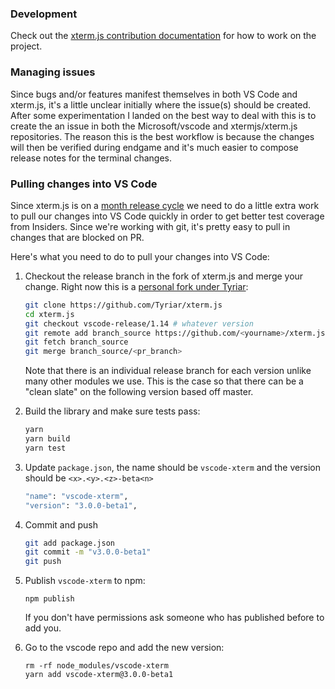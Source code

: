 ### Development

Check out the [xterm.js contribution documentation](https://github.com/xtermjs/xterm.js#development-and-contribution) for how to work on the project.

### Managing issues

Since bugs and/or features manifest themselves in both VS Code and xterm.js, it's a little unclear initially where the issue(s) should be created. After some experimentation I landed on the best way to deal with this is to create the an issue in both the Microsoft/vscode and xtermjs/xterm.js repositories. The reason this is the best workflow is because the changes will then be verified during endgame and it's much easier to compose release notes for the terminal changes.

### Pulling changes into VS Code

Since xterm.js is on a [month release cycle](https://github.com/xtermjs/xterm.js#releases) we need to do a little extra work to pull our changes into VS Code quickly in order to get better test coverage from Insiders. Since we're working with git, it's pretty easy to pull in changes that are blocked on PR.

Here's what you need to do to pull your changes into VS Code:

1. Checkout the release branch in the fork of xterm.js and merge your change. Right now this is a [personal fork under Tyriar](https://github.com/Tyriar/xterm.js):

   ```bash
   git clone https://github.com/Tyriar/xterm.js
   cd xterm.js
   git checkout vscode-release/1.14 # whatever version
   git remote add branch_source https://github.com/<yourname>/xterm.js
   git fetch branch_source
   git merge branch_source/<pr_branch>
   ```

   Note that there is an individual release branch for each version unlike many other modules we use. This is the case so that there can be a "clean slate" on the following version based off master.

2. Build the library and make sure tests pass:

   ```bash
   yarn
   yarn build
   yarn test
   ```

3. Update `package.json`, the name should be `vscode-xterm` and the version should be `<x>.<y>.<z>-beta<n>`

   ```bash
   "name": "vscode-xterm",
   "version": "3.0.0-beta1",
   ```

4. Commit and push

   ```bash
   git add package.json
   git commit -m "v3.0.0-beta1"
   git push
   ```

5. Publish `vscode-xterm` to npm:

   ```
   npm publish
   ```

   If you don't have permissions ask someone who has published before to add you.

6. Go to the vscode repo and add the new version:

   ```
   rm -rf node_modules/vscode-xterm
   yarn add vscode-xterm@3.0.0-beta1
   ```
